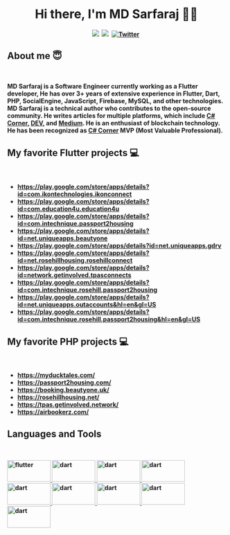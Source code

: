 <p>
  <h1 align="center"><b>Hi there, I'm MD Sarfaraj 👨‍💻 </h1>
</p>

<p align="center">
<a href="https://www.c-sharpcorner.com/members/md-sarfaraj"><img src="https://img.shields.io/badge/csharpcorner.com-ff9728?style=for-the-badge&logo=c-sharpcorner.com&logoColor=white alt="C# Corner" /></a>&nbsp;
<a href="https://dev.to/yourmdsarfaraj"><img src="https://img.shields.io/badge/dev.to-0A0A0A?style=for-the-badge&logo=dev.to&logoColor=white alt="Dev.to" /></a>&nbsp;
<a href="https://twitter.com/yourmdsarfaraj"><img src="https://img.shields.io/badge/Twitter-1DA1F2?style=for-the-badge&logo=twitter&logoColor=white" alt="Twitter" /></a>&nbsp;
</p>

<h2 align="left">About me 😇</h2>
<br />
<p align="left">MD Sarfaraj is a Software Engineer currently working as a Flutter developer, He has over 3+ years of extensive experience in Flutter, Dart, PHP, SocialEngine, JavaScript, Firebase, MySQL, and other technologies. MD Sarfaraj is a technical author who contributes to the open-source community. He writes articles for multiple platforms, which include <a href="https://www.c-sharpcorner.com/members/md-sarfaraj">C# Corner</a>, <a href="https://dev.to/yourmdsarfaraj">DEV</a>, and <a href="https://medium.com/@yourmdsarfaraj">Medium</a>. He is an enthusiast of blockchain technology. He has been recognized as <a href="https://www.c-sharpcorner.com/">C# Corner</a> MVP (Most Valuable Professional).</p>

<h2 align="left">My favorite Flutter projects 💻</h2>
<br />

- https://play.google.com/store/apps/details?id=com.ikontechnologies.ikonconnect
- https://play.google.com/store/apps/details?id=com.education4u.education4u
- https://play.google.com/store/apps/details?id=com.intechnique.passport2housing
- https://play.google.com/store/apps/details?id=net.uniqueapps.beautyone
- https://play.google.com/store/apps/details?id=net.uniqueapps.gdrv
- https://play.google.com/store/apps/details?id=net.rosehillhousing.rosehillconnect
- https://play.google.com/store/apps/details?id=network.getinvolved.tpasconnects
- https://play.google.com/store/apps/details?id=com.intechnique.rosehill.passport2housing
- https://play.google.com/store/apps/details?id=net.uniqueapps.outaccounts&hl=en&gl=US
- https://play.google.com/store/apps/details?id=com.intechnique.rosehill.passport2housing&hl=en&gl=US

<h2 align="left">My favorite PHP projects 💻</h2> <br />

- https://myducktales.com/
- https://passport2housing.com/
- https://booking.beautyone.uk/
- https://rosehillhousing.net/
- https://tpas.getinvolved.network/
- https://airbookerz.com/

<h2 align="left">Languages and Tools</h2>
<br />

<p align="left">
<a href="https://flutter.dev/" target="_blank"> <img src="https://www.vectorlogo.zone/logos/flutterio/flutterio-ar21.svg" alt="flutter" width="100" height="50"/> </a>
<a href="https://dart.dev/" target="_blank"> <img src="https://www.vectorlogo.zone/logos/dartlang/dartlang-ar21.svg" alt="dart" width="100" height="50"/> </a>
<a href="https://dart.dev/" target="_blank"> <img src="https://www.vectorlogo.zone/logos/php/php-ar21.svg" alt="dart" width="100" height="50"/> </a>
<a href="https://dart.dev/" target="_blank"> <img src="https://www.vectorlogo.zone/logos/php/php-ar21.svg" alt="dart" width="100" height="50"/> </a>
<a href="https://dart.dev/" target="_blank"> <img src="https://www.vectorlogo.zone/logos/firebase/firebase-ar21.svg" alt="dart" width="100" height="50"/> </a>
<a href="https://dart.dev/" target="_blank"> <img src="https://www.vectorlogo.zone/logos/visualstudio_code/visualstudio_code-ar21.svg" alt="dart" width="100" height="50"/> </a>
<a href="https://dart.dev/" target="_blank"> <img src="https://www.vectorlogo.zone/logos/mysql/mysql-ar21.svg" alt="dart" width="100" height="50"/> </a>
<a href="https://dart.dev/" target="_blank"> <img src="https://www.vectorlogo.zone/logos/laravel/laravel-ar21.svg" alt="dart" width="100" height="50"/> </a>
<a href="https://dart.dev/" target="_blank"> <img src="https://www.vectorlogo.zone/logos/git-scm/git-scm-ar21.svg" alt="dart" width="100" height="50"/> </a>
  
</p>
